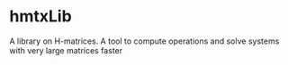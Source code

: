 # hmtxLib
A library on H-matrices. A tool to compute operations and solve systems with very large matrices faster
